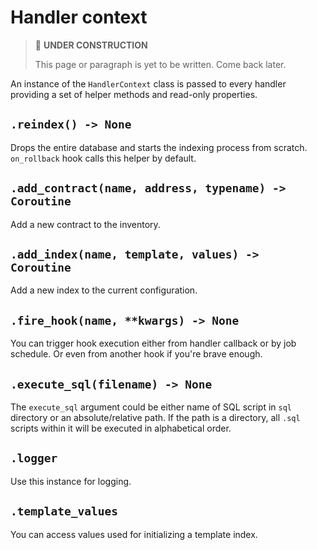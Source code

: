 # Handler context

> 🚧 **UNDER CONSTRUCTION**
>
> This page or paragraph is yet to be written. Come back later.

An instance of the `HandlerContext` class is passed to every handler providing a set of helper methods and read-only properties.

## `.reindex() -> None`

Drops the entire database and starts the indexing process from scratch. `on_rollback` hook calls this helper by default.

## `.add_contract(name, address, typename) -> Coroutine`

Add a new contract to the inventory.

## `.add_index(name, template, values) -> Coroutine`

Add a new index to the current configuration.

## `.fire_hook(name, **kwargs) -> None`

You can trigger hook execution either from handler callback or by job schedule. Or even from another hook if you're brave enough.

## `.execute_sql(filename) -> None`

The `execute_sql` argument could be either name of SQL script in `sql` directory or an absolute/relative path. If the path is a directory, all `.sql` scripts within it will be executed in alphabetical order.

## `.logger`

Use this instance for logging.

## `.template_values`

You can access values used for initializing a template index.
